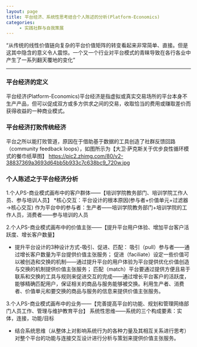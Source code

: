 ```yaml
---
layout: page
title: 平台经济、系统性思考结合个人陈述的分析(Platform-Economics)
categories:
     - 实践社群与自我策展
---
```


“从传统的线性价值链向复杂的平台价值矩阵的转变看起来非常简单、直接。但是这其中隐含的意义令人震惊。一个又一个行业对平台模式的青睐导致在各行各业中产生了一系列翻天覆地的变化”

---
### 平台经济的定义 
平台经济(Platform-Economics)平台经济是指虚拟或真实交易场所的平台本身不生产产品，但可以促成双方或多方供求之间的交易，收取恰当的费用或赚取差价而获得收益的一种商业模式。

### 平台经济打败传统经济
平台之所以能打败管道，原因在于借助基于数据的工具创造了社群反馈回路（community feedback loops），如图所示为【大卫·萨克斯关于优步良性循环模式的餐巾纸草图】
 https://pic2.zhimg.com/80/v2-38837369a3693d64bb5b933c7c638bc9_720w.jpg

### 个人陈述之于平台经济分析
1.个人PS-商业模式画布中的客户群体——【培训学院教务部门、培训学院工作人员、参与培训人员】
*核心交互：平台设计的根本原因(参与者+价值单元+过滤器→核心交互)
作为平台中的参与者：生产者——培训学院教务部门+培训学院的工作人员，消费者——参与培训的人员

2.个人PS-商业模式画布中的价值主张——【提升平台用户体验、增加平台客户活跃度、增长客户数量】
* 提升平台设计的3种设计方式-吸引、促进、匹配： 
吸引（pull）参与者——通过增长客户数量为平台提供价值主张服务； 
促进（faciliate）设定一些价值可以被创造和交换的机制——通过提升平台的用户体验为平台提供优化价值创造与交换的机制提供价值主张服务； 
匹配（match）平台要通过提供方便且易于联系和交换的工具与规则来促进交互的完成——通过增长平台客户的活跃度，能够精确匹配用户，保证相关的商品与服务能够被交换。利用生产者、消费者、价值单元和要交换的商品与服务的信息来提供价值主张服务。 

3.个人PS-商业模式画布中的业务——【完善提高平台的功能、规划和管理网络部门人员工作、管理与维护教育平台】
系统性思维——系统的三个构成要素：实体，连接，功能/目标
* 结合系统思维（从整体上对影响系统行为的各种力量及其相互关系进行思考）对整个平台的功能与连接交互设计进行分析与策划来提供价值主张服务。
